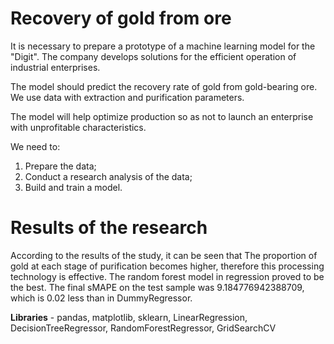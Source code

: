 # Recovery of gold from ore

It is necessary to prepare a prototype of a machine learning model for the "Digit". The company develops solutions for the efficient operation of industrial enterprises.

The model should predict the recovery rate of gold from gold-bearing ore. We use data with extraction and purification parameters.

The model will help optimize production so as not to launch an enterprise with unprofitable characteristics.

We need to:

1. Prepare the data;
2. Conduct a research analysis of the data;
3. Build and train a model.

# Results of the research

According to the results of the study, it can be seen that
The proportion of gold at each stage of purification becomes higher, therefore this processing technology is effective.
The random forest model in regression proved to be the best.
The final sMAPE on the test sample was 9.184776942388709, which is 0.02 less than in DummyRegressor.

**Libraries** - pandas, matplotlib, sklearn, LinearRegression, DecisionTreeRegressor, RandomForestRegressor, GridSearchCV
